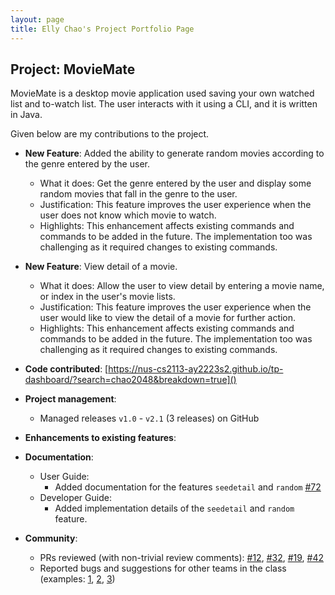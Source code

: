 ```yaml
---
layout: page
title: Elly Chao's Project Portfolio Page
---
```


## Project: MovieMate

MovieMate is a desktop movie application used saving your own watched list and to-watch list. 
The user interacts with it using a CLI, and it is written in Java.

Given below are my contributions to the project.

* **New Feature**: Added the ability to generate random movies according to the genre entered by the user.
    * What it does: Get the genre entered by the user and display some random movies that fall in the genre to the user. 
    * Justification: This feature improves the user experience when the user does not know which movie to watch. 
    * Highlights: This enhancement affects existing commands and commands to be added in the future. The implementation too was challenging as it required changes to existing commands.

* **New Feature**: View detail of a movie.
    * What it does: Allow the user to view detail by entering a movie name, or index in the user's movie lists.
    * Justification: This feature improves the user experience when the user would like to view the detail of a movie for further action.
    * Highlights: This enhancement affects existing commands and commands to be added in the future. The implementation too was challenging as it required changes to existing commands.


* **Code contributed**: [https://nus-cs2113-ay2223s2.github.io/tp-dashboard/?search=chao2048&breakdown=true]()

* **Project management**:
    * Managed releases `v1.0` - `v2.1` (3 releases) on GitHub

* **Enhancements to existing features**:

* **Documentation**:
    * User Guide:
        * Added documentation for the features `seedetail` and `random` [\#72]()
    * Developer Guide:
        * Added implementation details of the `seedetail` and `random` feature.

* **Community**:
    * PRs reviewed (with non-trivial review comments): [\#12](), [\#32](), [\#19](), [\#42]()
    * Reported bugs and suggestions for other teams in the class (examples: [1](), [2](), [3]())
